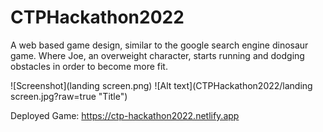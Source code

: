 # CTPHackathon2022

A web based game design, similar to the google search engine dinosaur game. Where Joe, an overweight character, starts running and dodging obstacles in order to become more fit. 

![Screenshot](landing screen.png)
![Alt text](CTPHackathon2022/landing screen.jpg?raw=true "Title")

Deployed Game: https://ctp-hackathon2022.netlify.app
